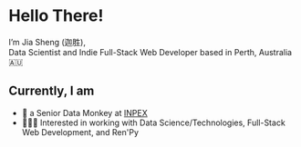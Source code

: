
# Hello There!
I’m Jia Sheng (迦胜),  
Data Scientist and Indie Full-Stack Web Developer based in Perth, Australia 🇦🇺


   
## Currently, I am
* 💼 a Senior Data Monkey at [INPEX](https://www.inpex.com.au/)
* 🤹🏽‍♂️ Interested in working with Data Science/Technologies, Full-Stack Web Development, and Ren'Py




